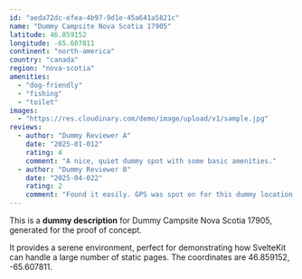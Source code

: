 ```yaml
---
id: "aeda72dc-efea-4b97-9d1e-45a641a5821c"
name: "Dummy Campsite Nova Scotia 17905"
latitude: 46.859152
longitude: -65.607811
continent: "north-america"
country: "canada"
region: "nova-scotia"
amenities:
  - "dog-friendly"
  - "fishing"
  - "toilet"
images:
  - "https://res.cloudinary.com/demo/image/upload/v1/sample.jpg"
reviews:
  - author: "Dummy Reviewer A"
    date: "2025-01-012"
    rating: 4
    comment: "A nice, quiet dummy spot with some basic amenities."
  - author: "Dummy Reviewer B"
    date: "2025-04-022"
    rating: 2
    comment: "Found it easily. GPS was spot on for this dummy location."
---
```


This is a **dummy description** for Dummy Campsite Nova Scotia 17905, generated for the proof of concept.

It provides a serene environment, perfect for demonstrating how SvelteKit can handle a large number of static pages. The coordinates are 46.859152, -65.607811.
